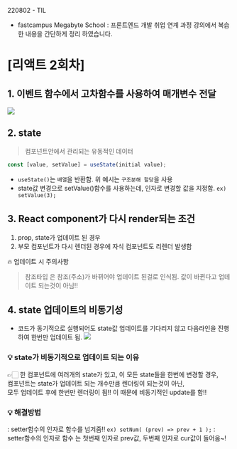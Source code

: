 220802 - TIL

- fastcampus Megabyte School : 프론트엔드 개발 취업 연계 과정 강의에서 복습한 내용을 간단하게 정리 하였습니다.

# [리액트 2회차]

## 1. 이벤트 함수에서 고차함수를 사용하여 매개변수 전달

![](https://velog.velcdn.com/images/zooyaho/post/53ec3628-53e0-4836-b87c-e1d804a88b16/image.png)

## 2. state

> 컴포넌트안에서 관리되는 유동적인 데이터

```js
const [value, setValue] = useState(initial value);
```

- `useState()`는 `배열`을 반환함. 위 예시는 `구조분해 할당`을 사용
- state값 변경으로 setValue()함수를 사용하는데, 인자로 변경할 값을 지정함. `ex) setValue(3);`

## 3. React component가 다시 render되는 조건

1. prop, state가 업데이트 된 경우
2. 부모 컴포넌트가 다시 렌더된 경우에 자식 컴포넌트도 리렌더 발생함

🔥 업데이트 시 주의사항

> 참조타입 은 참조(주소)가 바뀌어야 업데이트 된걸로 인식됨. 값이 바뀐다고 업데이트 되는것이 아님!!

## 4. state 업데이트의 비동기성

- 코드가 동기적으로 실행되어도 state값 업데이트를 기다리지 않고 다음라인을 진행하여 한번만 업데이트 됨.
  ![](https://velog.velcdn.com/images/zooyaho/post/cd922198-b9d8-4b65-b62e-4ad0bc26d899/image.png)

### 💡 state가 비동기적으로 업데이트 되는 이유

👉🏻 한 컴포넌트에 여러개의 state가 있고, 이 모든 state들을 한번에 변경할 경우,<br> 컴포넌트는 state가 업데이트 되는 개수만큼 렌더링이 되는것이 아닌,<br> 모두 업데이트 후에 한번만 렌더링이 됨!! 이 때문에 비동기적인 update를 함!!

### 💡 해결방법

: setter함수의 인자로 함수를 넘겨줌!!
`ex) setNum( (prev) => prev + 1 );`
: setter함수의 인자로 함수 는 첫번째 인자로 prev값, 두번째 인자로 cur값이 들어옴~!
